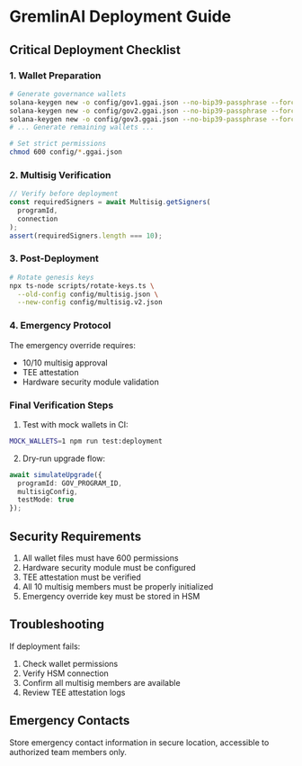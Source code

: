 # GremlinAI Deployment Guide

## Critical Deployment Checklist

### 1. Wallet Preparation

```bash
# Generate governance wallets
solana-keygen new -o config/gov1.ggai.json --no-bip39-passphrase --force
solana-keygen new -o config/gov2.ggai.json --no-bip39-passphrase --force
solana-keygen new -o config/gov3.ggai.json --no-bip39-passphrase --force
# ... Generate remaining wallets ...

# Set strict permissions
chmod 600 config/*.ggai.json
```

### 2. Multisig Verification

```typescript
// Verify before deployment
const requiredSigners = await Multisig.getSigners(
  programId, 
  connection
);
assert(requiredSigners.length === 10);
```

### 3. Post-Deployment

```bash
# Rotate genesis keys
npx ts-node scripts/rotate-keys.ts \
  --old-config config/multisig.json \
  --new-config config/multisig.v2.json
```

### 4. Emergency Protocol

The emergency override requires:
- 10/10 multisig approval
- TEE attestation
- Hardware security module validation

### Final Verification Steps

1. Test with mock wallets in CI:
```bash
MOCK_WALLETS=1 npm run test:deployment
```

2. Dry-run upgrade flow:
```typescript
await simulateUpgrade({
  programId: GOV_PROGRAM_ID,
  multisigConfig,
  testMode: true
});
```

## Security Requirements

1. All wallet files must have 600 permissions
2. Hardware security module must be configured
3. TEE attestation must be verified
4. All 10 multisig members must be properly initialized
5. Emergency override key must be stored in HSM

## Troubleshooting

If deployment fails:
1. Check wallet permissions
2. Verify HSM connection
3. Confirm all multisig members are available
4. Review TEE attestation logs

## Emergency Contacts

Store emergency contact information in secure location, accessible to authorized team members only.
